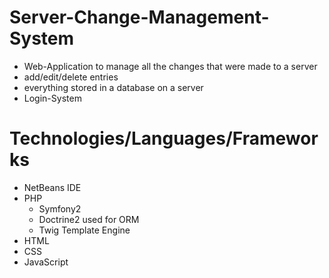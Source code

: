 # Server-Change-Management-System

* Web-Application to manage all the changes that were made to a server
* add/edit/delete entries
* everything stored in a database on a server
* Login-System

# Technologies/Languages/Frameworks

* NetBeans IDE
* PHP
  - Symfony2
  - Doctrine2 used for ORM
  - Twig Template Engine
* HTML
* CSS
* JavaScript
